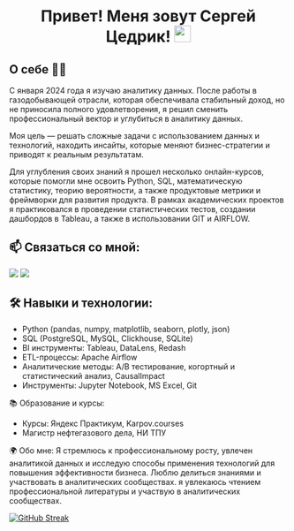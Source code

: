 <h1 align="center" >Привет! Меня зовут Сергей Цедрик!  <img src="https://media.giphy.com/media/hvRJCLFzcasrR4ia7z/giphy.gif" width="30px"> </h1>


## О себе  👨‍💻
С января 2024 года я изучаю аналитику данных. После работы в газодобывающей отрасли, которая обеспечивала стабильный доход, но не приносила полного удовлетворения, я решил сменить профессиональный вектор и углубиться в аналитику данных.

Моя цель — решать сложные задачи с использованием данных и технологий, находить инсайты, которые меняют бизнес-стратегии и приводят к реальным результатам.

Для углубления своих знаний я прошел несколько онлайн-курсов, которые помогли мне освоить Python, SQL, математическую статистику, теорию вероятности, а также продуктовые метрики и фреймворки для развития продукта. В рамках академических проектов я практиковался в проведении статистических тестов, создании дашбордов в Tableau, а также в использовании GIT и AIRFLOW.

## 📫 Связаться со мной:
[![](https://camo.githubusercontent.com/f8b8b70a2bbb0d3cb64c6a128ee14c2191da7b2b2bfb1d6f0d6a6aba224d6c79/68747470733a2f2f696d672e736869656c64732e696f2f62616467652f54656c656772616d2d626c75653f6c6f676f3d74656c656772616d266c6f676f436f6c6f723d7768697465267374796c653d666f722d7468652d6261646765)](https://t.me/Stsiedrik)
[![](https://camo.githubusercontent.com/1923dc8748af2ba3baefbb9e3f271d56af1a24007ee593dfeef55649b289dc9c/68747470733a2f2f696d672e736869656c64732e696f2f62616467652f564b2d626c75653f6c6f676f3d564b266c6f676f436f6c6f723d7768697465267374796c653d666f722d7468652d6261646765)](https://vk.com/id141481321)

## 🛠 Навыки и технологии:

- Python (pandas, numpy, matplotlib, seaborn, plotly, json)
- SQL (PostgreSQL, MySQL, Clickhouse, SQLite)
- BI инструменты: Tableau, DataLens, Redash
- ETL-процессы: Apache Airflow
- Аналитические методы: A/B тестирование, когортный и статистический анализ, CausalImpact
- Инструменты: Jupyter Notebook, MS Excel, Git


📚 Образование и курсы:
- Курсы: Яндекс Практикум, Karpov.courses
- Магистр нефтегазового дела, НИ ТПУ

🌍 Обо мне: Я стремлюсь к профессиональному росту, увлечен аналитикой данных и исследую способы применения технологий для повышения эффективности бизнеса. Люблю делиться знаниями и участвовать в аналитических сообществах. я увлекаюсь чтением профессиональной литературы и участвую в аналитических сообществах.

[![GitHub Streak](https://github-readme-streak-stats.herokuapp.com/?user=DenverCoder1)](https://git.io/streak-stats)
